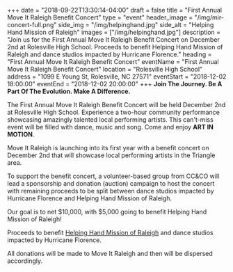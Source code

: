 +++
date = "2018-09-22T13:30:14-04:00"
draft = false
title = "First Annual Move It Raleigh Benefit Concert"
type = "event"
header_image = "/img/mir-concert-full.png"
side_img = "/img/helpinghand.jpg"
side_alt = "Helping Hand Mission of Raleigh"
images = ["/img/helpinghand.jpg"]
description = "Join us for the First Annual Move It Raleigh Benefit Concert on December 2nd at Rolesville High School. Proceeds to benefit Helping Hand Mission of Raleigh and dance studios impacted by Hurricane Florence."
heading = "First Annual Move It Raleigh Benefit Concert"
eventName = "First Annual Move It Raleigh Benefit Concert"
location = "Rolesville High School"
address = "1099 E Young St, Rolesville, NC 27571"
eventStart = "2018-12-02 18:00:00"
eventEnd = "2018-12-02 20:00:00"
+++
**Join The Journey. Be A Part Of The Evolution. Make A Difference.**

The First Annual Move It Raleigh Benefit Concert will be held December 2nd at Rolesville High School. Experience a two-hour community performance showcasing amazingly talented local performing artists. This can't-miss event will be filled with dance, music and song. Come and enjoy **ART IN MOTION**.

Move It Raleigh is launching into its first year with a benefit concert on December 2nd that will showcase local performing artists in the Triangle area.

To support the benefit concert, a volunteer-based group from CC&CO will lead a sponsorship and donation (auction) campaign to host the concert with remaining proceeds to be split between dance studios impacted by Hurricane Florence and Helping Hand Mission of Raleigh.

Our goal is to net $10,000, with $5,000 going to benefit Helping Hand Mission of Raleigh!

Proceeds to benefit [Helping Hand Mission of Raleigh](http://helpinghandmission.org/) and dance studios impacted by Hurricane Florence.

All donations will be made to Move It Raleigh and then will be dispersed accordingly.

